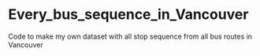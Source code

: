 # Every_bus_sequence_in_Vancouver
Code to make my own dataset with all stop sequence from all bus routes in Vancouver
